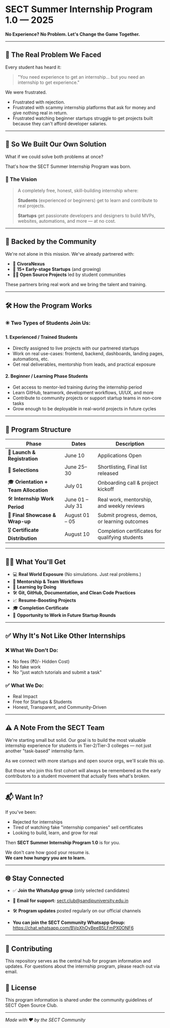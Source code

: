 # SECT Summer Internship Program 1.0 — 2025

**No Experience? No Problem. Let's Change the Game Together.**

---

## 💭 The Real Problem We Faced

Every student has heard it:

> "You need experience to get an internship... but you need an internship to get experience."

We were frustrated.
- Frustrated with rejection.
- Frustrated with scammy internship platforms that ask for money and give nothing real in return.
- Frustrated watching beginner startups struggle to get projects built because they can't afford developer salaries.

---

## 🔧 So We Built Our Own Solution

What if we could solve both problems at once?

That's how the SECT Summer Internship Program was born.

### 🎯 The Vision

> A completely free, honest, skill-building internship where:
> 
> **Students** (experienced or beginners) get to learn and contribute to real projects.
> 
> **Startups** get passionate developers and designers to build MVPs, websites, automations, and more — at no cost.

---

## 🤝 Backed by the Community

We're not alone in this mission. We've already partnered with:

- 🏢 **CivoraNexus**
- 💼 **15+ Early-stage Startups** (and growing)
- 👨‍💻 **Open Source Projects** led by student communities

These partners bring real work and we bring the talent and training.

---

## 🛠️ How the Program Works

### ✳️ Two Types of Students Join Us:

#### 1. **Experienced / Trained Students**
- Directly assigned to live projects with our partnered startups
- Work on real use-cases: frontend, backend, dashboards, landing pages, automations, etc.
- Get real deliverables, mentorship from leads, and practical exposure

#### 2. **Beginner / Learning Phase Students**
- Get access to mentor-led training during the internship period
- Learn GitHub, teamwork, development workflows, UI/UX, and more
- Contribute to community projects or support startup teams in non-core tasks
- Grow enough to be deployable in real-world projects in future cycles

---

## 🧱 Program Structure

| Phase | Dates | Description |
|-------|-------|-------------|
| 📢 **Launch & Registration** | June 10 | Applications Open |
| 🧠 **Selections** | June 25–30 | Shortlisting, Final list released |
| 🎓 **Orientation + Team Allocation** | July 01 | Onboarding call & project kickoff |
| 🛠️ **Internship Work Period** | June 01 – July 31 | Real work, mentorship, and weekly reviews |
| 🚀 **Final Showcase & Wrap-up** | August 01 – 05 | Submit progress, demos, or learning outcomes |
| 🎖️ **Certificate Distribution** | August 10 | Completion certificates for qualifying students |

---

## 🧑‍🏫 What You'll Get

- 💻 **Real World Exposure** (No simulations. Just real problems.)
- 🤝 **Mentorship & Team Workflows**
- 🧠 **Learning by Doing**
- 🛠️ **Git, GitHub, Documentation, and Clean Code Practices**
- 📈 **Resume-Boosting Projects**
- 🎓 **Completion Certificate**
- 🚀 **Opportunity to Work in Future Startup Rounds**

---

## ✅ Why It's Not Like Other Internships

### ❌ What We Don't Do:
- No fees (₹0/- Hidden Cost)
- No fake work
- No "just watch tutorials and submit a task"

### ✅ What We Do:
- Real Impact
- Free for Startups & Students
- Honest, Transparent, and Community-Driven

---

## ⚠️ A Note From the SECT Team

We're starting small but solid. Our goal is to build the most valuable internship experience for students in Tier-2/Tier-3 colleges — not just another "task-based" internship farm.

As we connect with more startups and open source orgs, we'll scale this up.

But those who join this first cohort will always be remembered as the early contributors to a student movement that actually fixes what's broken.

---

## 📬 Want In?

If you've been:
- Rejected for internships
- Tired of watching fake "internship companies" sell certificates
- Looking to build, learn, and grow for real

Then **SECT Summer Internship Program 1.0** is for you.

We don't care how good your resume is.  
**We care how hungry you are to learn.**

---

## 🌐 Stay Connected

- ✅ **Join the WhatsApp group** (only selected candidates)
- 📨 **Email for support:** sect.club@sandipuniversity.edu.in
- 🛠️ **Program updates** posted regularly on our official channels

- **You can join the SECT Community Whatsapp Group:** https://chat.whatsapp.com/BVpXhOyBeeB5LFmPX0ONF6
---

## 🤝 Contributing

This repository serves as the central hub for program information and updates. For questions about the internship program, please reach out via email.

## 📄 License

This program information is shared under the community guidelines of SECT Open Source Club.

---

*Made with ❤️ by the SECT Community*
